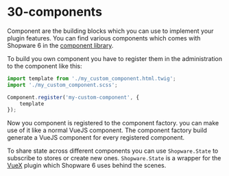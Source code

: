 # 30-components

Component are the building blocks which you can use to implement your plugin features. You can find various components which comes with Shopware 6 in the [component library](https://component-library.shopware.com/).

To build you own component you have to register them in the administration to the component like this:

```javascript
import template from './my_custom_component.html.twig';
import './my_custom_component.scss';

Component.register('my-custom-component', {
    template
});
```

Now you component is registered to the component factory. you can make use of it like a normal VueJS component. The component factory build generate a VueJS component for every registered component.

To share state across different components you can use `Shopware.State` to subscribe to stores or create new ones. `Shopware.State` is a wrapper for the [VueX](https://vuex.vuejs.org) plugin which Shopware 6 uses behind the scenes.

